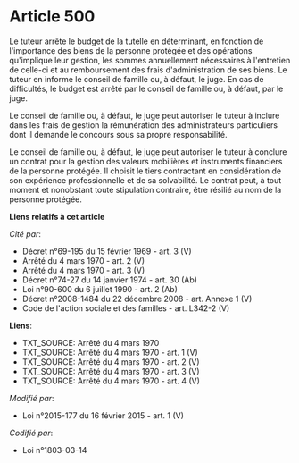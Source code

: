 # Article 500

Le tuteur arrête le budget de la tutelle en déterminant, en fonction de l'importance des biens de la personne protégée et des
opérations qu'implique leur gestion, les sommes annuellement nécessaires à l'entretien de celle-ci et au remboursement des
frais d'administration de ses biens. Le tuteur en informe le conseil de famille ou, à défaut, le juge. En cas de difficultés,
le budget est arrêté par le conseil de famille ou, à défaut, par le juge.

Le conseil de famille ou, à défaut, le juge peut autoriser le tuteur à inclure dans les frais de gestion la rémunération des
administrateurs particuliers dont il demande le concours sous sa propre responsabilité.

Le conseil de famille ou, à défaut, le juge peut autoriser le tuteur à conclure un contrat pour la gestion des valeurs
mobilières et instruments financiers de la personne protégée. Il choisit le tiers contractant en considération de son
expérience professionnelle et de sa solvabilité. Le contrat peut, à tout moment et nonobstant toute stipulation contraire,
être résilié au nom de la personne protégée.

**Liens relatifs à cet article**

_Cité par_:

  - Décret n°69-195 du 15 février 1969 - art. 3 (V)
  - Arrêté du 4 mars 1970 - art. 2 (V)
  - Arrêté du 4 mars 1970 - art. 3 (V)
  - Décret n°74-27 du 14 janvier 1974 - art. 30 (Ab)
  - Loi n°90-600 du 6 juillet 1990 - art. 2 (Ab)
  - Décret n°2008-1484 du 22 décembre 2008 - art. Annexe 1 (V)
  - Code de l'action sociale et des familles - art. L342-2 (V)

**Liens**:

  - TXT_SOURCE: Arrêté du 4 mars 1970
  - TXT_SOURCE: Arrêté du 4 mars 1970 - art. 1 (V)
  - TXT_SOURCE: Arrêté du 4 mars 1970 - art. 2 (V)
  - TXT_SOURCE: Arrêté du 4 mars 1970 - art. 3 (V)
  - TXT_SOURCE: Arrêté du 4 mars 1970 - art. 4 (V)

_Modifié par_:

  - Loi n°2015-177 du 16 février 2015 - art. 1 (V)

_Codifié par_:

  - Loi n°1803-03-14
